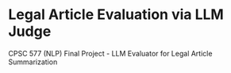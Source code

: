 # Legal Article Evaluation via LLM Judge
CPSC 577 (NLP) Final Project - LLM Evaluator for Legal Article Summarization
